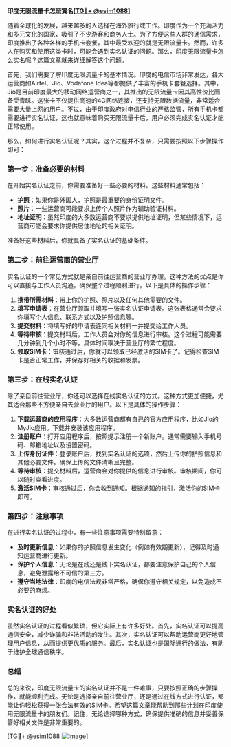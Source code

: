 **印度无限流量卡怎麽實名[[TG💪+ @esim1088](https://t.me/s/esim1088)]**

随着全球化的发展，越来越多的人选择在海外旅行或工作。印度作为一个充满活力和多元文化的国家，吸引了不少游客和商务人士。为了方便这些人群的通信需求，印度推出了各种各样的手机卡套餐，其中最受欢迎的就是无限流量卡。然而，许多人在购买和使用这类卡时，可能会遇到实名认证的问题。那么，印度无限流量卡怎么实名呢？这篇文章就来详细解答这个问题。

首先，我们需要了解印度无限流量卡的基本情况。印度的电信市场非常发达，各大运营商如Airtel、Jio、Vodafone Idea等都提供了丰富的手机卡套餐选择。其中，Jio是目前印度最大的移动网络运营商之一，其推出的无限流量卡因其高性价比而备受青睐。这张卡不仅提供高速的4G网络连接，还支持无限数据流量，非常适合需要大量上网的用户。不过，由于印度政府对电信行业的严格监管，所有手机卡都需要进行实名认证，这也就意味着购买无限流量卡后，用户必须完成实名认证才能正常使用。

那么，如何进行实名认证呢？其实，这个过程并不复杂，只需要按照以下步骤操作即可：

### 第一步：准备必要的材料

在开始实名认证之前，你需要准备好一些必要的材料。这些材料通常包括：

- **护照**：如果你是外国人，护照是最重要的身份证明文件。
- **照片**：一些运营商可能要求上传个人照片作为辅助验证材料。
- **地址证明**：虽然印度的大多数运营商不要求提供地址证明，但某些情况下，运营商可能会要求你提供居住地址的相关证明。

准备好这些材料后，你就具备了实名认证的基础条件。

### 第二步：前往运营商的营业厅

实名认证的一个常见方式就是亲自前往运营商的营业厅办理。这种方法的优点是你可以直接与工作人员沟通，确保整个过程顺利进行。以下是具体的操作步骤：

1. **携带所需材料**：带上你的护照、照片以及任何其他需要的文件。
2. **填写申请表**：在营业厅领取并填写一张实名认证申请表。这张表格通常会要求你填写个人信息、联系方式以及护照信息等。
3. **提交材料**：将填写好的申请表连同相关材料一并提交给工作人员。
4. **等待审核**：提交材料后，工作人员会对你的信息进行审核。这个过程可能需要几分钟到几个小时不等，具体时间取决于营业厅的繁忙程度。
5. **领取SIM卡**：审核通过后，你就可以领取已经激活的SIM卡了。记得检查SIM卡是否正常工作，并保存好相关的收据和发票。

### 第三步：在线实名认证

除了亲自前往营业厅，你还可以选择在线实名认证的方式。这种方式更加便捷，尤其适合那些不方便亲自去营业厅的用户。以下是具体的操作步骤：

1. **下载运营商的应用程序**：大多数运营商都有自己的官方应用程序，比如Jio的MyJio应用。下载并安装该应用程序。
2. **注册账户**：打开应用程序后，按照提示注册一个新账户。通常需要输入手机号码、邮箱地址以及设置密码。
3. **上传身份证件**：登录账户后，找到实名认证的选项，然后上传你的护照信息和其他必要文件。确保上传的文件清晰且完整。
4. **等待审核**：提交材料后，运营商会对你提供的信息进行审核。审核期间，你可以随时查看进度。
5. **激活SIM卡**：审核通过后，你会收到通知。根据通知的指引，激活你的SIM卡即可。

### 第四步：注意事项

在进行实名认证的过程中，有一些注意事项需要特别留意：

- **及时更新信息**：如果你的护照信息发生变化（例如有效期更新），记得及时通知运营商进行更新。
- **保护个人信息**：无论是在线还是线下实名认证，都要注意保护自己的个人信息，避免泄露给不可信的第三方。
- **遵守当地法律**：印度的电信法规非常严格，确保你遵守相关规定，以免造成不必要的麻烦。

### 实名认证的好处

虽然实名认证的过程看似繁琐，但它实际上有许多好处。首先，实名认证可以提高通信安全，减少诈骗和非法活动的发生。其次，实名认证可以帮助运营商更好地管理用户信息，从而提供更优质的服务。最后，实名认证也是国际通行的做法，有助于维护全球通信秩序。

### 总结

总的来说，印度无限流量卡的实名认证并不是一件难事，只要按照正确的步骤操作，就能顺利完成。无论是选择亲自前往营业厅，还是通过在线方式进行认证，都能让你轻松获得一张合法有效的SIM卡。希望这篇文章能帮助到那些计划在印度使用无限流量卡的朋友们。记住，无论选择哪种方式，确保提供准确的信息并妥善保管好相关文件是非常重要的。

[[TG💪+ @esim1088](https://t.me/s/esim1088) ![Image](https://i.postimg.cc/4NQfJmqS/Snipaste-2025-05-13-00-14-12.png)]